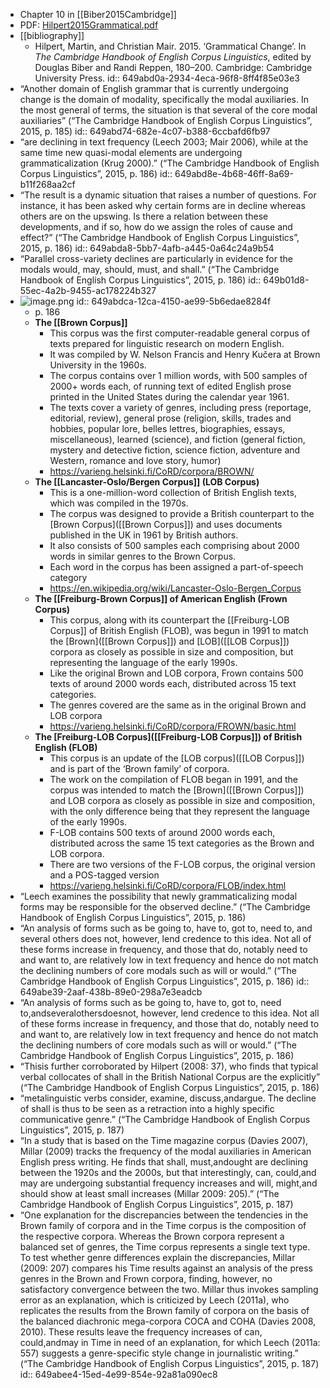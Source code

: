 - Chapter 10 in [[Biber2015Cambridge]]
- PDF: [Hilpert2015Grammatical.pdf](../assets/Hilpert2015Grammatical_1688464428224_0.pdf)
- [[bibliography]]
	- Hilpert, Martin, and Christian Mair. 2015. ‘Grammatical Change’. In *The Cambridge Handbook of English Corpus Linguistics*, edited by Douglas Biber and Randi Reppen, 180–200. Cambridge: Cambridge University Press.
	  id:: 649abd0a-2934-4eca-96f8-8ff4f85e03e3
- “Another domain of English grammar that is currently undergoing change is the domain of modality, specifically the modal auxiliaries. In the most general of terms, the situation is that several of the core modal auxiliaries” (“The Cambridge Handbook of English Corpus Linguistics”, 2015, p. 185)
  id:: 649abd74-682e-4c07-b388-6ccbafd6fb97
- “are declining in text frequency (Leech 2003; Mair 2006), while at the same time new quasi-modal elements are undergoing grammaticalization (Krug 2000).” (“The Cambridge Handbook of English Corpus Linguistics”, 2015, p. 186)
  id:: 649abd8e-4b68-46ff-8a69-b11f268aa2cf
- “The result is a dynamic situation that raises a number of questions. For instance, it has been asked why certain forms are in decline whereas others are on the upswing. Is there a relation between these developments, and if so, how do we assign the roles of cause and effect?” (“The Cambridge Handbook of English Corpus Linguistics”, 2015, p. 186)
  id:: 649abda8-5bb7-4afb-a445-0a64c24a9b54
- “Parallel cross-variety declines are particularly in evidence for the modals would, may, should, must, and shall.” (“The Cambridge Handbook of English Corpus Linguistics”, 2015, p. 186)
  id:: 649b01d8-55ec-4a2b-9455-ac178224b327
- ![image.png](../assets/image_1687862730894_0.png)
  id:: 649abdca-12ca-4150-ae99-5b6edae8284f
	- p. 186
	- **The [[Brown Corpus]]**
		- This corpus was the first computer-readable general corpus of texts prepared for linguistic research on modern English.
		- It was compiled by W. Nelson Francis and Henry Kučera at Brown University in the 1960s.
		- The corpus contains over 1 million words, with 500 samples of 2000+ words each, of running text of edited English prose printed in the United States during the calendar year 1961.
		- The texts cover a variety of genres, including press (reportage, editorial, review), general prose (religion, skills, trades and hobbies, popular lore, belles lettres, biographies, essays, miscellaneous), learned (science), and fiction (general fiction, mystery and detective fiction, science fiction, adventure and Western, romance and love story, humor)​
		- https://varieng.helsinki.fi/CoRD/corpora/BROWN/
	- **The [[Lancaster-Oslo/Bergen Corpus]] (LOB Corpus)**
		- This is a one-million-word collection of British English texts, which was compiled in the 1970s.
		- The corpus was designed to provide a British counterpart to the [Brown Corpus]([[Brown Corpus]]) and uses documents published in the UK in 1961 by British authors.
		- It also consists of 500 samples each comprising about 2000 words in similar genres to the Brown Corpus.
		- Each word in the corpus has been assigned a part-of-speech category​
		- https://en.wikipedia.org/wiki/Lancaster-Oslo-Bergen_Corpus
	- **The [[Freiburg-Brown Corpus]] of American English (Frown Corpus)**
		- This corpus, along with its counterpart the [[Freiburg-LOB Corpus]] of British English (FLOB), was begun in 1991 to match the [Brown]([[Brown Corpus]]) and [LOB]([[LOB Corpus]]) corpora as closely as possible in size and composition, but representing the language of the early 1990s.
		- Like the original Brown and LOB corpora, Frown contains 500 texts of around 2000 words each, distributed across 15 text categories.
		- The genres covered are the same as in the original Brown and LOB corpora​
		- https://varieng.helsinki.fi/CoRD/corpora/FROWN/basic.html
	- **The [Freiburg-LOB Corpus]([[Freiburg-LOB Corpus]]) of British English (FLOB)**
		- This corpus is an update of the [LOB corpus]([[LOB Corpus]]) and is part of the ‘Brown family’ of corpora.
		- The work on the compilation of FLOB began in 1991, and the corpus was intended to match the [Brown]([[Brown Corpus]]) and LOB corpora as closely as possible in size and composition, with the only difference being that they represent the language of the early 1990s.
		- F-LOB contains 500 texts of around 2000 words each, distributed across the same 15 text categories as the Brown and LOB corpora.
		- There are two versions of the F-LOB corpus, the original version and a POS-tagged version​
		- https://varieng.helsinki.fi/CoRD/corpora/FLOB/index.html
- “Leech examines the possibility that newly grammaticalizing modal forms may be responsible for the observed decline.” (“The Cambridge Handbook of English Corpus Linguistics”, 2015, p. 186)
- “An analysis of forms such as be going to, have to, got to, need to, and several others does not, however, lend credence to this idea. Not all of these forms increase in frequency, and those that do, notably need to and want to, are relatively low in text frequency and hence do not match the declining numbers of core modals such as will or would.” (“The Cambridge Handbook of English Corpus Linguistics”, 2015, p. 186)
  id:: 649abe39-2aaf-438b-89e0-298a7e3eadcb
- “An analysis of forms such as be going to, have to, got to, need to,andseveralothersdoesnot, however, lend credence to this idea. Not all of these forms increase in frequency, and those that do, notably need to and want to, are relatively low in text frequency and hence do not match the declining numbers of core modals such as will or would.” (“The Cambridge Handbook of English Corpus Linguistics”, 2015, p. 186)
- “Thisis further corroborated by Hilpert (2008: 37), who finds that typical verbal collocates of shall in the British National Corpus are the explicitly” (“The Cambridge Handbook of English Corpus Linguistics”, 2015, p. 186)
- “metalinguistic verbs consider, examine, discuss,andargue. The decline of shall is thus to be seen as a retraction into a highly specific communicative genre.” (“The Cambridge Handbook of English Corpus Linguistics”, 2015, p. 187)
- “In a study that is based on the Time magazine corpus (Davies 2007), Millar (2009) tracks the frequency of the modal auxiliaries in American English press writing. He finds that shall, must,andought are declining between the 1920s and the 2000s, but that interestingly, can, could,and may are undergoing substantial frequency increases and will, might,and should show at least small increases (Millar 2009: 205).” (“The Cambridge Handbook of English Corpus Linguistics”, 2015, p. 187)
- “One explanation for the discrepancies between the tendencies in the Brown family of corpora and in the Time corpus is the composition of the respective corpora. Whereas the Brown corpora represent a balanced set of genres, the Time corpus represents a single text type. To test whether genre differences explain the discrepancies, Millar (2009: 207) compares his Time results against an analysis of the press genres in the Brown and Frown corpora, finding, however, no satisfactory convergence between the two. Millar thus invokes sampling error as an explanation, which is criticized by Leech (2011a), who replicates the results from the Brown family of corpora on the basis of the balanced diachronic mega-corpora COCA and COHA (Davies 2008, 2010). These results leave the frequency increases of can, could,andmay in Time in need of an explanation, for which Leech (2011a: 557) suggests a genre-specific style change in journalistic writing.” (“The Cambridge Handbook of English Corpus Linguistics”, 2015, p. 187)
  id:: 649abee4-15ed-4e99-854e-92a81a090ec8